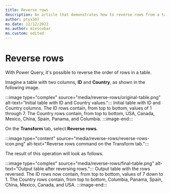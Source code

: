 ```yaml
---
title: Reverse rows
description: An article that demonstrates how to reverse rows from a table in Power Query.
author: ptyx507
ms.date: 12/12/2022
ms.author: miescobar
ms.custom: edited
---
```


# Reverse rows

With Power Query, it's possible to reverse the order of rows in a table. 

Imagine a table with two columns, **ID** and **Country**, as shown in the following image.

:::image type="complex" source="media/reverse-rows/original-table.png" alt-text="Initial table with ID and Country values.":::
   Initial table with ID and Country columns. The ID rows contain, from top to bottom, values of 1 through 7. The Country rows contain, from top to bottom, USA, Canada, Mexico, China, Spain, Panama, and Columbia.
:::image-end:::

On the **Transform** tab, select **Reverse rows**.

:::image type="content" source="media/reverse-rows/reverse-rows-icon.png" alt-text="Reverse rows command on the Transform tab.":::

The result of this operation will look as follows.

:::image type="complex" source="media/reverse-rows/final-table.png" alt-text="Output table after reversing rows.":::
   Output table with the rows reversed. The ID rows now contain, from top to bottom, values of 7 down to 1. The Country rows contain, from top to bottom, Columbia, Panama, Spain, China, Mexico, Canada, and USA.
:::image-end:::
